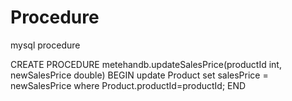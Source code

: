 # Procedure
mysql procedure


CREATE PROCEDURE metehandb.updateSalesPrice(productId int, newSalesPrice double)
BEGIN
	update Product
	set salesPrice = newSalesPrice
	where Product.productId=productId;
END


